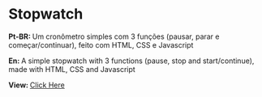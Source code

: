 # Stopwatch


<p> <strong>Pt-BR: </strong> Um cronômetro simples com 3 funções (pausar, parar e começar/continuar), feito com HTML, CSS e Javascript</p>
<p> <strong>En: </strong>A simple stopwatch with 3 functions (pause, stop and start/continue), made with HTML, CSS and Javascript</p>
<p > <strong>View: </strong> <a href="https://leoaoun.github.io/Stopwatch-Cronometro/" target="_blank"> Click Here</p>
<br>
<div align="center">

<!-- video -->
  
</div>

